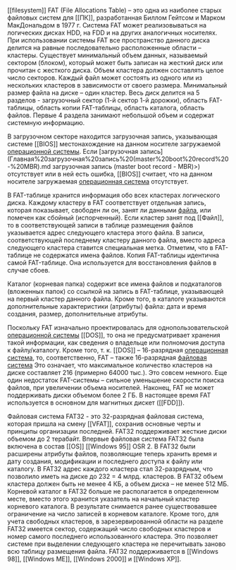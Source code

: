[[filesystem]] FAT (File Allocations Table) – это одна из наиболее старых файловых систем для [[ПК]], разработанная Биллом Гейтсом и Марком МакДональдом в 1977 г. Система FAT может реализовываться на логических дисках HDD, на FDD и на других аналогичных носителях. При использовании системы FAT все пространство данного диска делится на равные последовательно расположенные области – кластеры. Существует минимальный объем данных, называемый сектором (блоком), который может быть записан на жесткий диск или прочитан с жесткого диска. Объем кластера должен составлять целое число секторов. Каждый файл может состоять из одного или из нескольких кластеров в зависимости от своего размера. Минимальный размер файла на диске – один кластер. Весь диск делится на 5 разделов - загрузочный сектор (1-й сектор 1-й дорожки), область FAT-таблицы, область копии FAT-таблицы, область каталога, область файлов. Первые 4 раздела занимают небольшой объем и содержат системную информацию.

В загрузочном секторе находится загрузочная запись, указывающая системе [[BIOS]] местонахождение на данном носителе загружаемой [операционной системы](ОS.md). Если [загрузочная запись](Главная%20загрузочная%20запись%20(master%20boot%20record%20-%20MBR).md загрузочная запись (master boot record - MBR)>) отсутствует или в ней есть ошибка, [[BIOS]] считает, что на данном носителе загружаемая [операционная система](ОS.md) отсутствует.

В FAT-таблице хранится информация обо всех кластерах логического диска. Каждому кластеру в FAT соответствует отдельная запись, которая показывает, свободен ли он, занят ли данными [файла](ОS.md), или помечен как сбойный (испорченный). Если кластер занят под [[Файл]], то в соответствующей записи в таблице размещения файлов указывается адрес следующего кластера этого файла. В записи, соответствующей последнему кластеру данного файла, вместо адреса следующего кластера ставится специальная метка. Отметим, что в FAT-таблице не содержатся имена файлов. Копия FAT-таблицы идентична самой FAT-таблице. Она используется для восстановления файлов в случае сбоев.

Каталог (корневая папка) содержит все имена файлов и подкаталогов (вложенных папок) со ссылкой на запись в FAT-таблице, указывающей на первый кластер данного файла. Кроме того, в каталоге указываются дополнительные характеристики (атрибуты) файла: дата и время создания, размер, дополнительные атрибуты.

Поскольку FAT изначально проектировалась для однопользовательской [операционной системы](ОS.md) [[DOS]], то она не предусматривает хранения такой информации, как сведения о владельце или полномочия доступа к файлу/каталогу. Кроме того, т. к. [[DOS]] – 16-разрядная [операционная система](ОS.md), то, соответственно, FAT – также 16-разрядная [файловая система](Что%20такое%20ФС.md) Это означает, что максимальное количество кластеров на диске составляет 216 (примерно 64000 тыс.). Это совсем немного. Еще один недостаток FAT-системы – сильное уменьшение скорости поиска файлов, при увеличении объема носителей. Наконец, FAT не может поддерживать диски объемом более 2 ГБ. В настоящее время FAT используется в основном для магнитных дискет ([[FDD]]).

Файловая система FAT32 - это 32-разрядная файловая система, которая пришла на смену [[VFAT]], сохранив основные черты и принципы организации последней. FAT32 поддерживает жесткие диски объемом до 2 терабайт. Впервые файловая система FAT32 была включена в состав [[ОS]] [[Windows 95]] OSR 2. В FAT32 были расширены атрибуты файлов, позволяющие теперь хранить время и дату создания, модификации и последнего доступа к файлу или каталогу. В FAT32 адрес каждого кластера стал 32-разрядным, что позволило иметь на диске до 232 = 4 млрд. кластеров. В FAT32 объем кластера должен быть не менее 4 КБ, а объем диска – не менее 512 МБ. Корневой каталог в FAT32 больше не располагается в определенном месте, вместо этого хранится указатель на начальный кластер корневого каталога. В результате снимается ранее существовавшее ограничение на число записей в корневом каталоге. Кроме того, для учета свободных кластеров, в зарезервированной области на разделе FAT32 имеется сектор, содержащий число свободных кластеров и номер самого последнего использованного кластера. Это позволяет системе при выделении следующего кластера не перечитывать заново всю таблицу размещения файла. FAT32 поддерживается в [[Windows 98]], [[Windows ME]], [[Windows 2000]] и [[Windows XP]].